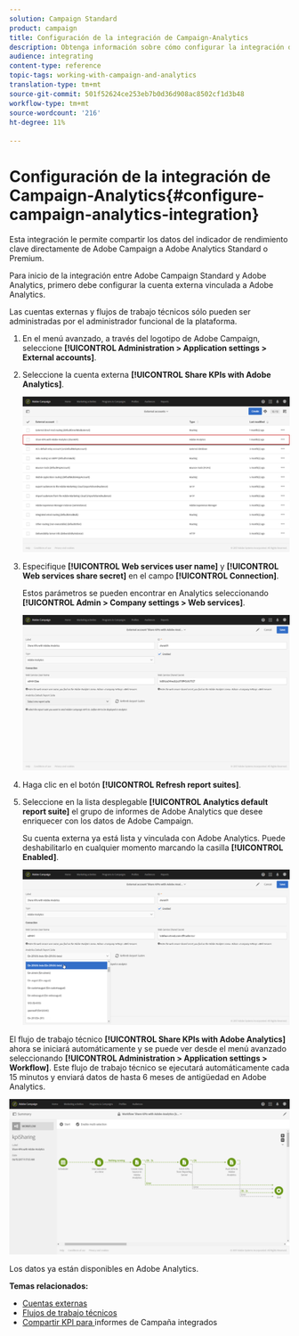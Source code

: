 ```yaml
---
solution: Campaign Standard
product: campaign
title: Configuración de la integración de Campaign-Analytics
description: Obtenga información sobre cómo configurar la integración de Adobe Analytics en inicio para medir el éxito de sus envíos de correo electrónico.
audience: integrating
content-type: reference
topic-tags: working-with-campaign-and-analytics
translation-type: tm+mt
source-git-commit: 501f52624ce253eb7b0d36d908ac8502cf1d3b48
workflow-type: tm+mt
source-wordcount: '216'
ht-degree: 11%

---
```



# Configuración de la integración de Campaign-Analytics{#configure-campaign-analytics-integration}

Esta integración le permite compartir los datos del indicador de rendimiento clave directamente de Adobe Campaign a Adobe Analytics Standard o Premium.

Para inicio de la integración entre Adobe Campaign Standard y Adobe Analytics, primero debe configurar la cuenta externa vinculada a Adobe Analytics.

Las cuentas externas y flujos de trabajo técnicos sólo pueden ser administradas por el administrador funcional de la plataforma.

1. En el menú avanzado, a través del logotipo de Adobe Campaign, seleccione **[!UICONTROL Administration > Application settings > External accounts]**.
1. Seleccione la cuenta externa **[!UICONTROL Share KPIs with Adobe Analytics]**.

   ![](assets/analytics_2.png)

1. Especifique **[!UICONTROL Web services user name]** y **[!UICONTROL Web services share secret]** en el campo **[!UICONTROL Connection]**.

   Estos parámetros se pueden encontrar en Analytics seleccionando **[!UICONTROL Admin > Company settings > Web services]**.

   ![](assets/analytics_1.png)

1. Haga clic en el botón **[!UICONTROL Refresh report suites]**.
1. Seleccione en la lista desplegable **[!UICONTROL Analytics default report suite]** el grupo de informes de Adobe Analytics que desee enriquecer con los datos de Adobe Campaign.

   Su cuenta externa ya está lista y vinculada con Adobe Analytics. Puede deshabilitarlo en cualquier momento marcando la casilla **[!UICONTROL Enabled]**.

   ![](assets/analytics.png)

El flujo de trabajo técnico **[!UICONTROL Share KPIs with Adobe Analytics]** ahora se iniciará automáticamente y se puede ver desde el menú avanzado seleccionando **[!UICONTROL Administration > Application settings > Workflow]**. Este flujo de trabajo técnico se ejecutará automáticamente cada 15 minutos y enviará datos de hasta 6 meses de antigüedad en Adobe Analytics.

![](assets/analytics_3.png)

Los datos ya están disponibles en Adobe Analytics.

**Temas relacionados:**

* [Cuentas externas](../../administration/using/external-accounts.md)
* [Flujos de trabajo técnicos](../../administration/using/technical-workflows.md)
* [Compartir KPI para ](https://helpx.adobe.com/es/marketing-cloud/how-to/email-marketing.html) informes de Campaña integrados

